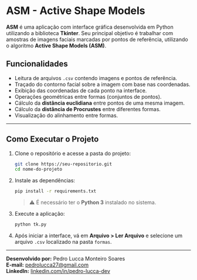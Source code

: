 # ASM - Active Shape Models

**ASM** é uma aplicação com interface gráfica desenvolvida em Python utilizando a biblioteca **Tkinter**. Seu principal objetivo é trabalhar com amostras de imagens faciais marcadas por pontos de referência, utilizando o algoritmo **Active Shape Models (ASM)**.

## Funcionalidades

- Leitura de arquivos `.csv` contendo imagens e pontos de referência.
- Traçado do contorno facial sobre a imagem com base nas coordenadas.
- Exibição das coordenadas de cada ponto na interface.
- Operações geométricas entre formas (conjuntos de pontos).
- Cálculo da **distância euclidiana** entre pontos de uma mesma imagem.
- Cálculo da **distância de Procrustes** entre diferentes formas.
- Visualização do alinhamento entre formas.

---

## Como Executar o Projeto

1. Clone o repositório e acesse a pasta do projeto:

    ```bash
    git clone https://seu-repositorio.git
    cd nome-do-projeto
    ```

2. Instale as dependências:

    ```bash
    pip install -r requirements.txt
    ```

    > ⚠️ É necessário ter o **Python 3** instalado no sistema.

3. Execute a aplicação:

    ```bash
    python tk.py
    ```

4. Após iniciar a interface, vá em **Arquivo > Ler Arquivo** e selecione um arquivo `.csv` localizado na pasta `formas`.

---

**Desenvolvido por:** Pedro Lucca Monteiro Soares  
**E-mail:** pedrolucca27@gmail.com  
**LinkedIn:** [linkedin.com/in/pedro-lucca-dev](https://www.linkedin.com/in/pedro-lucca-dev)
